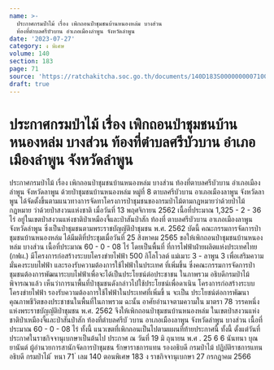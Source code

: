 ```yaml
---
name: >-
  ประกาศกรมป่าไม้ เรื่อง เพิกถอนป่าชุมชนบ้านหนองหล่ม บางส่วน
  ท้องที่ตำบลศรีบัวบาน อำเภอเมืองลำพูน จังหวัดลำพูน
date: '2023-07-27'
category: ง พิเศษ
volume: 140
section: 183
page: 71
source: 'https://ratchakitcha.soc.go.th/documents/140D183S0000000007100.pdf'
draft: true
---
```


# ประกาศกรมป่าไม้ เรื่อง เพิกถอนป่าชุมชนบ้านหนองหล่ม บางส่วน ท้องที่ตำบลศรีบัวบาน อำเภอเมืองลำพูน จังหวัดลำพูน

ประกาศกรมป่าไม้ เรื่อง เพิกถอนป่าชุมชนบ้านหนองหล่ม บางส่วน ท้องที่ตาบลศรีบัวบาน อำเภอเมืองลำพูน จังหวัดลาพูน ด้วยป่าชุมชนบ้านหนองหล่ม หมู่ที่ 8 ตาบลศรีบัวบาน อาเภอเมืองลาพูน จังหวัดลาพูน ได้จัดตั้งขึ้นตามแนวทางการจัดทาโครงการป่าชุมชนของกรมป่าไม้ตามกฎหมายว่าด้วยป่าไม้ กฎหมาย ว่าด้วยป่าสงวนแห่งชาติ เมื่อวันที่ 13 พฤศจิกายน 2562 เนื้อที่ประมาณ 1,325 - 2 - 36 ไร่ อยู่ในเขตป่าสงวนแห่งชาติป่าเหมืองจี้และป่าสันป่าสัก ท้องที่ ตาบลศรีบัวบาน อาเภอเมืองลาพูน จังหวัดลำพูน ซึ่งเป็นป่าชุมชนตามพระราชบัญญัติป่าชุมชน พ.ศ. 2562 บัดนี้ คณะกรรมการจัดการป่าชุมชนบ้านหนองหล่ม ได้มีมติที่ประชุมเมื่อวันที่ 25 สิงหาคม 2565 ขอให้เพิกถอนป่าชุมชนบ้านหนองหล่ม บางส่วน เนื้อที่ประมาณ 60 - 0 - 08 ไร่ โดยเป็นพื้นที่ ที่การไฟฟ้าฝ่ายผลิตแห่งประเทศไทย (กฟผ.) มีโครงการก่อสร้างระบบโครงข่ายไฟฟ้า 500 กิโลโวลต์ แม่เมาะ 3 - ลาพูน 3 เพื่อเสริมความมั่นคงระบบไฟฟ้า และรองรับความต้องการใช้ไฟฟ้าในประเทศ ที่เพิ่มขึ้น ซึ่งคณะกรรมการจัดการป่าชุมชนต้องการพัฒนาระบบไฟฟ้าเพื่อจะได้เป็นประโยชน์ต่อประชาชน ในภาพรวม อธิบดีกรมป่าไม้พิจารณาแล้ว เห็นว่าการนาพื้นที่ป่าชุมชนดังกล่าวไปใช้ประโยชน์เพื่อดาเนิน โครงการก่อสร้างระบบโครงข่ายไฟฟ้า รองรับความต้องการใช้ไฟฟ้าในประเทศที่เพิ่มขึ้ น จะเป็น ประโยชน์ต่อการพัฒนาคุณภาพชีวิตของประชาชนในพื้นที่ในภาพรวม ฉะนั้น อาศัยอำนาจตามความใน มาตรา 78 วรรคหนึ่ง แห่งพระราชบัญญัติป่าชุมชน พ.ศ. 2562 จึงให้เพิกถอนป่าชุมชนบ้านหนองหล่ม ในเขตป่าสงวนแห่งชาติป่าเหมืองจี้และป่าสันป่าสัก ท้องที่ตำบลศรีบั วบาน อาเภอเมืองลาพูน จังหวัดลำพูน บางส่วน เนื้อที่ประมาณ 60 - 0 - 08 ไร่ ทั้งนี้ แนวเขตที่เพิกถอนเป็นไปตามแผนที่ท้ายประกาศนี้ ทั้งนี้ ตั้งแต่วันที่ประกาศในราชกิจจานุเบกษาเป็นต้นไป ประกาศ ณ วันที่ 19 มิ ถุนายน พ.ศ . 25 6 6 นันทนา บุณยานันต์ ผู้อำนวยการสานักจัดการป่าชุมชน รักษาราชการแทน รองอธิบดี กรมป่าไม้ ปฏิบัติราชการแทน อธิบดี กรมป่าไม้ ้ หนา 71 ่ เลม 140 ตอนพิเศษ 183 ง ราชกิจจานุเบกษา 27 กรกฎาคม 2566

